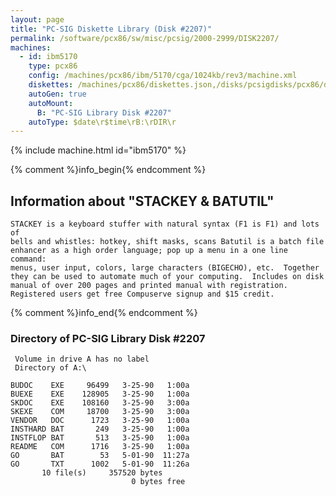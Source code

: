 ```yaml
---
layout: page
title: "PC-SIG Diskette Library (Disk #2207)"
permalink: /software/pcx86/sw/misc/pcsig/2000-2999/DISK2207/
machines:
  - id: ibm5170
    type: pcx86
    config: /machines/pcx86/ibm/5170/cga/1024kb/rev3/machine.xml
    diskettes: /machines/pcx86/diskettes.json,/disks/pcsigdisks/pcx86/diskettes.json
    autoGen: true
    autoMount:
      B: "PC-SIG Library Disk #2207"
    autoType: $date\r$time\rB:\rDIR\r
---
```


{% include machine.html id="ibm5170" %}

{% comment %}info_begin{% endcomment %}

## Information about "STACKEY & BATUTIL"

    STACKEY is a keyboard stuffer with natural syntax (F1 is F1) and lots of
    bells and whistles: hotkey, shift masks, scans Batutil is a batch file
    enhancer as a high order language; pop up a menu in a one line command:
    menus, user input, colors, large characters (BIGECHO), etc.  Together
    they can be used to automate much of your computing.  Includes on disk
    manual of over 200 pages and printed manual with registration.
    Registered users get free Compuserve signup and $15 credit.
{% comment %}info_end{% endcomment %}


### Directory of PC-SIG Library Disk #2207

     Volume in drive A has no label
     Directory of A:\

    BUDOC    EXE     96499   3-25-90   1:00a
    BUEXE    EXE    128905   3-25-90   1:00a
    SKDOC    EXE    108160   3-25-90   3:00a
    SKEXE    COM     18700   3-25-90   3:00a
    VENDOR   DOC      1723   3-25-90   1:00a
    INSTHARD BAT       249   3-25-90   1:00a
    INSTFLOP BAT       513   3-25-90   1:00a
    README   COM      1716   3-25-90   1:00a
    GO       BAT        53   5-01-90  11:27a
    GO       TXT      1002   5-01-90  11:26a
           10 file(s)     357520 bytes
                               0 bytes free
